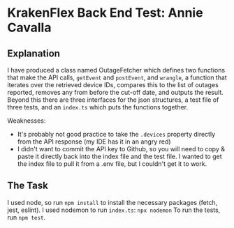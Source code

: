# KrakenFlex Back End Test: Annie Cavalla

## Explanation

I have produced a class named OutageFetcher which defines two functions that make the API calls, `getEvent` and `postEvent`,
and `wrangle`, a function that iterates over the retrieved device IDs, compares this to the list of outages reported, removes any
from before the cut-off date, and outputs the result. Beyond this there are three interfaces for the json structures,
a test file of three tests, and an `index.ts` which puts the functions together.

Weaknesses:
- It's probably not good practice to take the `.devices` property directly from the API response (my IDE has it in an angry red)
- I didn't want to commit the API key to Github, so you will need to copy & paste it directly back into the index file and the test file. I wanted to get the index file to pull it from a .env file, but I couldn't get it to work.

## The Task

I used node, so run `npm install` to install the necessary packages (fetch, jest, eslint).
I used nodemon to run `index.ts`:
`npx nodemon`
To run the tests, run `npm test`.
